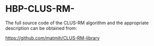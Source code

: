 # HBP-CLUS-RM-
The full source code of the CLUS-RM algorithm and the appropriate description can be obtained from: 

https://github.com/matmih/CLUS-RM-library
